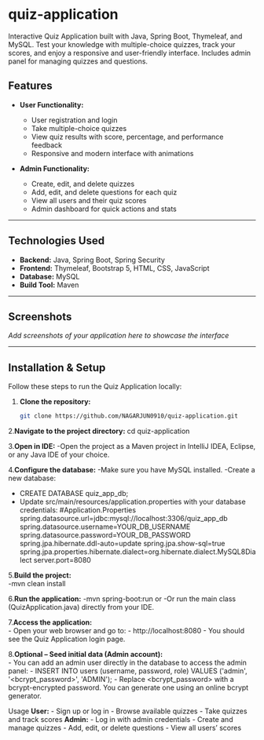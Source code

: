 # quiz-application
Interactive Quiz Application built with Java, Spring Boot, Thymeleaf, and MySQL. Test your knowledge with multiple-choice quizzes, track your scores, and enjoy a responsive and user-friendly interface. Includes admin panel for managing quizzes and questions.

## Features
- **User Functionality:**
  - User registration and login
  - Take multiple-choice quizzes
  - View quiz results with score, percentage, and performance feedback
  - Responsive and modern interface with animations

- **Admin Functionality:**
  - Create, edit, and delete quizzes
  - Add, edit, and delete questions for each quiz
  - View all users and their quiz scores
  - Admin dashboard for quick actions and stats

---

## Technologies Used
- **Backend:** Java, Spring Boot, Spring Security  
- **Frontend:** Thymeleaf, Bootstrap 5, HTML, CSS, JavaScript  
- **Database:** MySQL  
- **Build Tool:** Maven  

---

## Screenshots
_Add screenshots of your application here to showcase the interface_  

---
## Installation & Setup

Follow these steps to run the Quiz Application locally:

1. **Clone the repository:**
   ```bash
   git clone https://github.com/NAGARJUN0910/quiz-application.git

2.**Navigate to the project directory:**
   cd quiz-application

3.**Open in IDE:**
   -Open the project as a Maven project in IntelliJ IDEA, Eclipse, or any Java IDE of your choice.

4.**Configure the database:**
   -Make sure you have MySQL installed.
   -Create a new database:
   - CREATE DATABASE quiz_app_db;
   - Update src/main/resources/application.properties with your database credentials:
         #Application.Properties
         spring.datasource.url=jdbc:mysql://localhost:3306/quiz_app_db
         spring.datasource.username=YOUR_DB_USERNAME
         spring.datasource.password=YOUR_DB_PASSWORD
         spring.jpa.hibernate.ddl-auto=update
         spring.jpa.show-sql=true
         spring.jpa.properties.hibernate.dialect=org.hibernate.dialect.MySQL8Dialect
         server.port=8080

  5.**Build the project:**   
      -mvn clean install

  6.**Run the application:** 
      -mvn spring-boot:run
      or
      -Or run the main class (QuizApplication.java) directly from your IDE.

  7.**Access the application:**   
       - Open your web browser and go to:
       - http://localhost:8080
       - You should see the Quiz Application login page.

  8.**Optional – Seed initial data (Admin account):**  
       - You can add an admin user directly in the database to access the admin panel:
       -  INSERT INTO users (username, password, role) VALUES ('admin', '<bcrypt_password>', 'ADMIN');
       - Replace <bcrypt_password> with a bcrypt-encrypted password. You can generate one using an online bcrypt generator.

Usage
      **User:**
       - Sign up or log in
       - Browse available quizzes
       - Take quizzes and track scores
      **Admin:**
       - Log in with admin credentials
       - Create and manage quizzes
       - Add, edit, or delete questions
       - View all users’ scores







